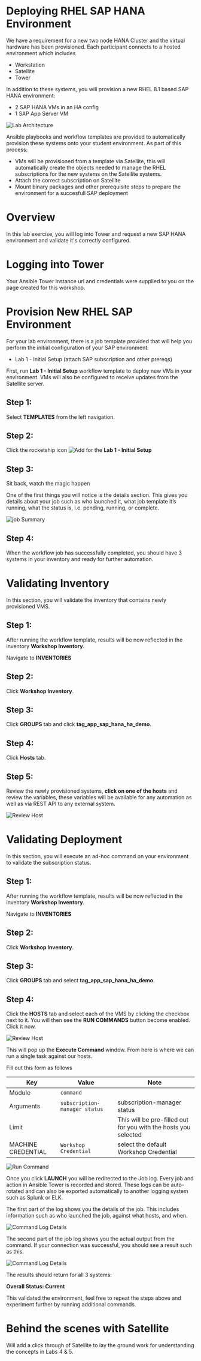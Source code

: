 Deploying RHEL SAP HANA Environment
=========================

We have a requirement for a new two node HANA Cluster and the virtual hardware has been provisioned. Each participant connects to a hosted environment which includes

- Workstation
- Satellite
- Tower

In addition to these systems, you will provision a new RHEL 8.1 based SAP HANA environment:

- 2 SAP HANA VMs in an HA config
- 1 SAP App Server VM

![Lab Architecture](images/1-lab-arch.png)

Ansible playbooks and workflow templates are provided to automatically provision these systems onto your student environment. As part of this process:

- VMs will be provisioned from a template via Satellite, this will automatically create the objects needed to manage the RHEL subscriptions for the new systems on the Satellite systems.
- Attach the correct subscription on Satellite
- Mount binary packages and other prerequisite steps to prepare the environment for a succesfull SAP deployment

Overview
========

In this lab exercise, you will log into Tower and request a new SAP HANA environment and validate it's correctly configured.

Logging into Tower
==================

Your Ansible Tower instance url and credentials were supplied to you on the page created for this workshop.

Provision New RHEL SAP Environment
======================

For your lab environment, there is a job template provided that will help you perform the initial configuration of your
SAP environment:

- Lab 1 - Initial Setup (attach SAP subscription and other prereqs)

First, run **Lab 1 - Initial Setup** workflow template to deploy new VMs in your environment. VMs will also be
configured to receive updates from the Satellite server.

Step 1:
-------

Select **TEMPLATES** from the left navigation.


Step 2:
-------

Click the rocketship icon ![Add](images/at_launch_icon.png) for the
**Lab 1 - Initial Setup**


Step 3:
-------

Sit back, watch the magic happen

One of the first things you will notice is the details section. This
gives you details about your job such as who launched it, what job template
it’s running, what the status is, i.e. pending, running, or complete.

![job Summary](images/1-job-summary-details.png)


Step 4:
-------

When the workflow job has successfully completed, you should have 3 systems in your inventory and ready for further automation.

Validating Inventory
======================

In this section, you will validate the inventory that contains newly provisioned VMS.

Step 1:
-------

After running the workflow template, results will be now reflected in the inventory **Workshop Inventory**.

Navigate to **INVENTORIES**

Step 2:
-------

Click **Workshop Inventory**.

Step 3:
-------

Click **GROUPS** tab and click **tag_app_sap_hana_ha_demo**.

Step 4:
-------
Click **Hosts** tab.

Step 5:
-------

Review the newly provisioned systems, **click on one of the hosts** and review the variables, these variables will be
available for any automation as well as via REST API to any external system.

![Review Host](images/1-inventory-host-1-review.png)

Validating Deployment
======================

In this section, you will execute an ad-hoc command on your environment to validate the subscription status.

Step 1:
-------

After running the workflow template, results will be now reflected in the inventory **Workshop Inventory**.

Navigate to **INVENTORIES**

Step 2:
-------

Click **Workshop Inventory**.

Step 3:
-------

Click **GROUPS** tab and select **tag_app_sap_hana_ha_demo**.


Step 4:
-------

Click the **HOSTS** tab and select each of the VMS by clicking the checkbox next to it. You will then see the **RUN COMMANDS**
button become enabled. Click it now.

![Review Host](images/1-ad-hoc-select-hosts.png)

This will pop up the **Execute Command** window. From here is where we
can run a single task against our hosts.

Fill out this form as follows

| Key                | Value           | Note                                                            |
|--------------------|-----------------|-----------------------------------------------------------------|
| Module             | `command`      |                                                                 |
| Arguments          | `subscription-manager status`                | subscription-manager status                                           |
| Limit              |                 | This will be pre-filled out for you with the hosts you selected |
| MACHINE CREDENTIAL | `Workshop Credential`         | select the default Workshop Credential                                                              |

![Run Command](images/1-adhoc-run-command.png)

Once you click **LAUNCH** you will be redirected to the Job log. Every
job and action in Ansible Tower is recorded and stored. These logs can
be auto-rotated and can also be exported automatically to another
logging system such as Splunk or ELK.

The first part of the log shows you the details of the job. This
includes information such as who launched the job, against what hosts,
and when.

![Command Log Details](images/1-adhoc-run-command-success.png)

The second part of the job log shows you the actual output from the
command. If your connection was successful, you should see a result such
as this.

![Command Log Details](images/1-adhoc-run-command-output.png)

The results should return for all 3 systems:

**Overall Status: Current**

This validated the environment, feel free to repeat the steps above and experiment further by running additional commands.

Behind the scenes with Satellite
==============================

Will add a click through of Satellite to lay the ground work for understanding the concepts in Labs 4 & 5.
